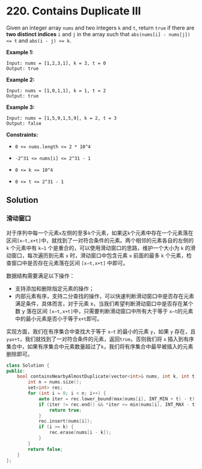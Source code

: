 # 220. Contains Duplicate III

Given an integer array `nums` and two integers `k` and `t`, return `true` if there are **two distinct indices** `i` and `j` in the array such that `abs(nums[i] - nums[j]) <= t` and `abs(i - j) <= k`.

**Example 1:**

```text
Input: nums = [1,2,3,1], k = 3, t = 0
Output: true
```

**Example 2:**

```text
Input: nums = [1,0,1,1], k = 1, t = 2
Output: true
```

**Example 3:**

```text
Input: nums = [1,5,9,1,5,9], k = 2, t = 3
Output: false
```

**Constraints:**

* `0 <= nums.length <= 2 * 10^4`

* `-2^31 <= nums[i] <= 2^31 - 1`

* `0 <= k <= 10^4`

* `0 <= t <= 2^31 - 1`

## Solution

### 滑动窗口

对于序列中每一个元素`x`左侧的至多`k`个元素，如果这`k`个元素中存在一个元素落在区间`[x−t,x+t]`中，就找到了一对符合条件的元素。两个相邻的元素各自的左侧的 `k` 个元素中有 `k−1` 个是重合的，可以使用滑动窗口的思路，维护一个大小为 `k` 的滑动窗口，每次遍历到元素 `x` 时，滑动窗口中包含元素 `x` 前面的最多 `k` 个元素，检查窗口中是否存在元素落在区间 `[x−t,x+t]` 中即可。

数据结构需要满足以下操作：

* 支持添加和删除指定元素的操作；
* 内部元素有序，支持二分查找的操作，可以快速判断滑动窗口中是否存在元素满足条件，具体而言，对于元素 x，当我们希望判断滑动窗口中是否存在某个数 y 落在区间 `[x−t,x+t]`中，只需要判断滑动窗口中所有大于等于 `x−t`的元素中的最小元素是否小于等于`x+t`即可。

实现方面，我们在有序集合中查找大于等于 `x−t` 的最小的元素 `y`，如果 `y` 存在，且 `y≤x+t`，我们就找到了一对符合条件的元素，返回`true`。否则我们将 `x` 插入到有序集合中，如果有序集合中元素数量超过了`k`，我们将有序集合中最早被插入的元素删除即可。

```C++
class Solution {
public:
    bool containsNearbyAlmostDuplicate(vector<int>& nums, int k, int t) {
        int n = nums.size();
        set<int> rec;
        for (int i = 0; i < n; i++) {
            auto iter = rec.lower_bound(max(nums[i], INT_MIN + t) - t);
            if (iter != rec.end() && *iter <= min(nums[i], INT_MAX - t) + t) {
                return true;
            }
            rec.insert(nums[i]);
            if (i >= k) {
                rec.erase(nums[i - k]);
            }
        }
        return false;
    }
};
```

